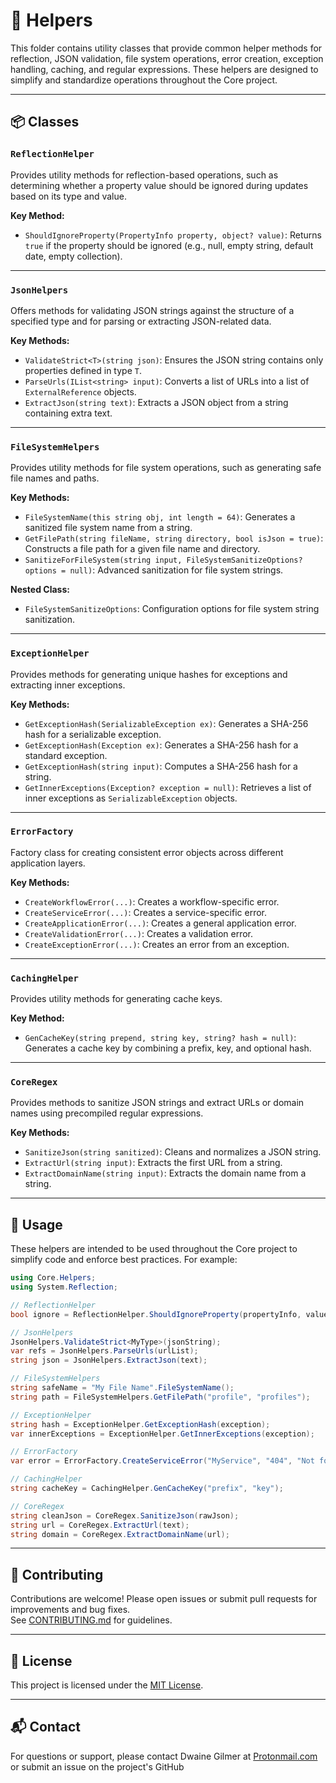 ﻿# 🧠 Helpers

This folder contains utility classes that provide common helper methods for reflection, JSON validation, file system operations, error creation, exception handling, caching, and regular expressions. These helpers are designed to simplify and standardize operations throughout the Core project.

---

## 📦 Classes

### `ReflectionHelper`
Provides utility methods for reflection-based operations, such as determining whether a property value should be ignored during updates based on its type and value.

**Key Method:**
- `ShouldIgnoreProperty(PropertyInfo property, object? value)`: Returns `true` if the property should be ignored (e.g., null, empty string, default date, empty collection).

---

### `JsonHelpers`
Offers methods for validating JSON strings against the structure of a specified type and for parsing or extracting JSON-related data.

**Key Methods:**
- `ValidateStrict<T>(string json)`: Ensures the JSON string contains only properties defined in type `T`.
- `ParseUrls(IList<string> input)`: Converts a list of URLs into a list of `ExternalReference` objects.
- `ExtractJson(string text)`: Extracts a JSON object from a string containing extra text.

---

### `FileSystemHelpers`
Provides utility methods for file system operations, such as generating safe file names and paths.

**Key Methods:**
- `FileSystemName(this string obj, int length = 64)`: Generates a sanitized file system name from a string.
- `GetFilePath(string fileName, string directory, bool isJson = true)`: Constructs a file path for a given file name and directory.
- `SanitizeForFileSystem(string input, FileSystemSanitizeOptions? options = null)`: Advanced sanitization for file system strings.

**Nested Class:**
- `FileSystemSanitizeOptions`: Configuration options for file system string sanitization.

---

### `ExceptionHelper`
Provides methods for generating unique hashes for exceptions and extracting inner exceptions.

**Key Methods:**
- `GetExceptionHash(SerializableException ex)`: Generates a SHA-256 hash for a serializable exception.
- `GetExceptionHash(Exception ex)`: Generates a SHA-256 hash for a standard exception.
- `GetExceptionHash(string input)`: Computes a SHA-256 hash for a string.
- `GetInnerExceptions(Exception? exception = null)`: Retrieves a list of inner exceptions as `SerializableException` objects.

---

### `ErrorFactory`
Factory class for creating consistent error objects across different application layers.

**Key Methods:**
- `CreateWorkflowError(...)`: Creates a workflow-specific error.
- `CreateServiceError(...)`: Creates a service-specific error.
- `CreateApplicationError(...)`: Creates a general application error.
- `CreateValidationError(...)`: Creates a validation error.
- `CreateExceptionError(...)`: Creates an error from an exception.

---

### `CachingHelper`
Provides utility methods for generating cache keys.

**Key Method:**
- `GenCacheKey(string prepend, string key, string? hash = null)`: Generates a cache key by combining a prefix, key, and optional hash.

---

### `CoreRegex`
Provides methods to sanitize JSON strings and extract URLs or domain names using precompiled regular expressions.

**Key Methods:**
- `SanitizeJson(string sanitized)`: Cleans and normalizes a JSON string.
- `ExtractUrl(string input)`: Extracts the first URL from a string.
- `ExtractDomainName(string input)`: Extracts the domain name from a string.

---

## 📝 Usage

These helpers are intended to be used throughout the Core project to simplify code and enforce best practices. For example:

```csharp
using Core.Helpers;
using System.Reflection;

// ReflectionHelper
bool ignore = ReflectionHelper.ShouldIgnoreProperty(propertyInfo, value);

// JsonHelpers
JsonHelpers.ValidateStrict<MyType>(jsonString);
var refs = JsonHelpers.ParseUrls(urlList);
string json = JsonHelpers.ExtractJson(text);

// FileSystemHelpers
string safeName = "My File Name".FileSystemName();
string path = FileSystemHelpers.GetFilePath("profile", "profiles");

// ExceptionHelper
string hash = ExceptionHelper.GetExceptionHash(exception);
var innerExceptions = ExceptionHelper.GetInnerExceptions(exception);

// ErrorFactory
var error = ErrorFactory.CreateServiceError("MyService", "404", "Not found");

// CachingHelper
string cacheKey = CachingHelper.GenCacheKey("prefix", "key");

// CoreRegex
string cleanJson = CoreRegex.SanitizeJson(rawJson);
string url = CoreRegex.ExtractUrl(text);
string domain = CoreRegex.ExtractDomainName(url);
```

---

## 🤝 Contributing

Contributions are welcome! Please open issues or submit pull requests for improvements and bug fixes.  
See [CONTRIBUTING.md](../../CONTRIBUTING.md) for guidelines.

---

## 📄 License

This project is licensed under the [MIT License](../../LICENSE).

---

## 📬 Contact

For questions or support, please contact Dwaine Gilmer at [Protonmail.com](mailto:dwaine.gilmer@protonmail.com) or submit an issue on the project's GitHub
